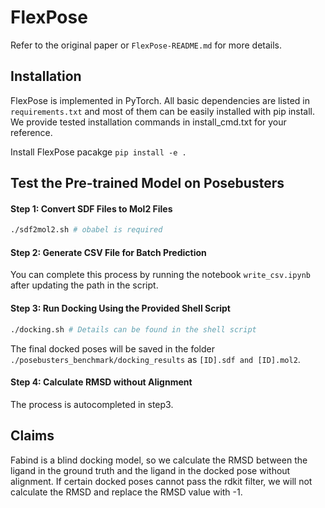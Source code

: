 
# FlexPose
Refer to the original paper or `FlexPose-README.md` for more details.

## Installation
FlexPose is implemented in PyTorch. All basic dependencies are listed in `requirements.txt` and most of them can be easily installed with pip install. We provide tested installation commands in install_cmd.txt for your reference.

Install FlexPose pacakge
`pip install -e .`

## Test the Pre-trained Model on Posebusters
#### Step 1: Convert SDF Files to Mol2 Files
```sh
./sdf2mol2.sh # obabel is required
```

#### Step 2: Generate CSV File for Batch Prediction

You can complete this process by running the notebook `write_csv.ipynb` after updating the path in the script.

#### Step 3: Run Docking Using the Provided Shell Script
```sh
./docking.sh # Details can be found in the shell script
```
The final docked poses will be saved in the folder `./posebusters_benchmark/docking_results` as `[ID].sdf and [ID].mol2`.

#### Step 4: Calculate RMSD without Alignment

The process is autocompleted in step3.

## Claims
Fabind is a blind docking model, so we calculate the RMSD between the ligand in the ground truth and the ligand in the docked pose without alignment. If certain docked poses cannot pass the rdkit filter, we will not calculate the RMSD and replace the RMSD value with -1.
